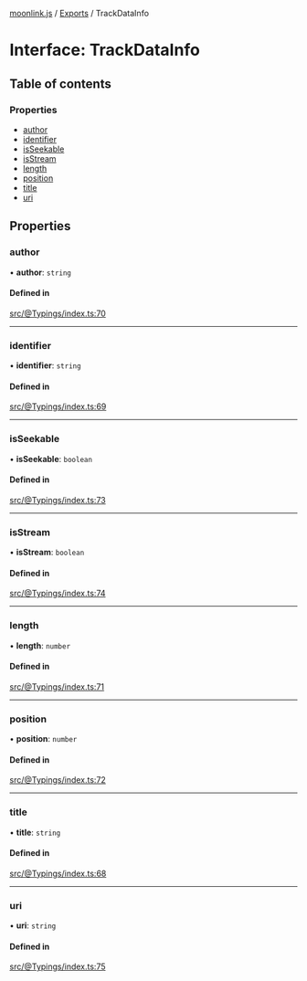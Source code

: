 [moonlink.js](../README.md) / [Exports](../modules.md) / TrackDataInfo

# Interface: TrackDataInfo

## Table of contents

### Properties

- [author](TrackDataInfo.md#author)
- [identifier](TrackDataInfo.md#identifier)
- [isSeekable](TrackDataInfo.md#isseekable)
- [isStream](TrackDataInfo.md#isstream)
- [length](TrackDataInfo.md#length)
- [position](TrackDataInfo.md#position)
- [title](TrackDataInfo.md#title)
- [uri](TrackDataInfo.md#uri)

## Properties

### author

• **author**: `string`

#### Defined in

[src/@Typings/index.ts:70](https://github.com/Ecliptia/moonlink.js/blob/150c8e5/src/@Typings/index.ts#L70)

___

### identifier

• **identifier**: `string`

#### Defined in

[src/@Typings/index.ts:69](https://github.com/Ecliptia/moonlink.js/blob/150c8e5/src/@Typings/index.ts#L69)

___

### isSeekable

• **isSeekable**: `boolean`

#### Defined in

[src/@Typings/index.ts:73](https://github.com/Ecliptia/moonlink.js/blob/150c8e5/src/@Typings/index.ts#L73)

___

### isStream

• **isStream**: `boolean`

#### Defined in

[src/@Typings/index.ts:74](https://github.com/Ecliptia/moonlink.js/blob/150c8e5/src/@Typings/index.ts#L74)

___

### length

• **length**: `number`

#### Defined in

[src/@Typings/index.ts:71](https://github.com/Ecliptia/moonlink.js/blob/150c8e5/src/@Typings/index.ts#L71)

___

### position

• **position**: `number`

#### Defined in

[src/@Typings/index.ts:72](https://github.com/Ecliptia/moonlink.js/blob/150c8e5/src/@Typings/index.ts#L72)

___

### title

• **title**: `string`

#### Defined in

[src/@Typings/index.ts:68](https://github.com/Ecliptia/moonlink.js/blob/150c8e5/src/@Typings/index.ts#L68)

___

### uri

• **uri**: `string`

#### Defined in

[src/@Typings/index.ts:75](https://github.com/Ecliptia/moonlink.js/blob/150c8e5/src/@Typings/index.ts#L75)
